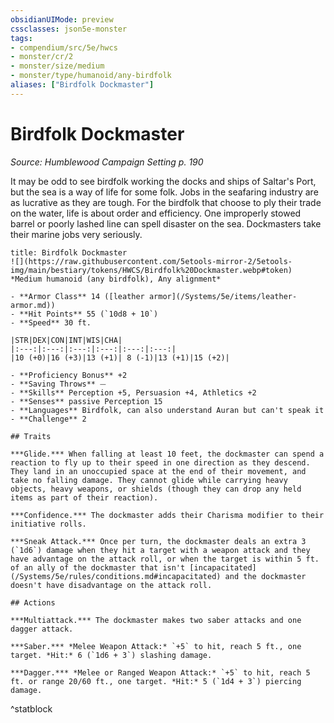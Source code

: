 ```yaml
---
obsidianUIMode: preview
cssclasses: json5e-monster
tags:
- compendium/src/5e/hwcs
- monster/cr/2
- monster/size/medium
- monster/type/humanoid/any-birdfolk
aliases: ["Birdfolk Dockmaster"]
---
```

# Birdfolk Dockmaster
*Source: Humblewood Campaign Setting p. 190*  

It may be odd to see birdfolk working the docks and ships of Saltar's Port, but the sea is a way of life for some folk. Jobs in the seafaring industry are as lucrative as they are tough. For the birdfolk that choose to ply their trade on the water, life is about order and efficiency. One improperly stowed barrel or poorly lashed line can spell disaster on the sea. Dockmasters take their marine jobs very seriously.

```ad-statblock
title: Birdfolk Dockmaster
![](https://raw.githubusercontent.com/5etools-mirror-2/5etools-img/main/bestiary/tokens/HWCS/Birdfolk%20Dockmaster.webp#token)
*Medium humanoid (any birdfolk), Any alignment*

- **Armor Class** 14 ([leather armor](/Systems/5e/items/leather-armor.md))
- **Hit Points** 55 (`10d8 + 10`)
- **Speed** 30 ft.

|STR|DEX|CON|INT|WIS|CHA|
|:---:|:---:|:---:|:---:|:---:|:---:|
|10 (+0)|16 (+3)|13 (+1)| 8 (-1)|13 (+1)|15 (+2)|

- **Proficiency Bonus** +2
- **Saving Throws** ⏤
- **Skills** Perception +5, Persuasion +4, Athletics +2
- **Senses** passive Perception 15
- **Languages** Birdfolk, can also understand Auran but can't speak it
- **Challenge** 2

## Traits

***Glide.*** When falling at least 10 feet, the dockmaster can spend a reaction to fly up to their speed in one direction as they descend. They land in an unoccupied space at the end of their movement, and take no falling damage. They cannot glide while carrying heavy objects, heavy weapons, or shields (though they can drop any held items as part of their reaction).

***Confidence.*** The dockmaster adds their Charisma modifier to their initiative rolls.

***Sneak Attack.*** Once per turn, the dockmaster deals an extra 3 (`1d6`) damage when they hit a target with a weapon attack and they have advantage on the attack roll, or when the target is within 5 ft. of an ally of the dockmaster that isn't [incapacitated](/Systems/5e/rules/conditions.md#incapacitated) and the dockmaster doesn't have disadvantage on the attack roll.

## Actions

***Multiattack.*** The dockmaster makes two saber attacks and one dagger attack.

***Saber.*** *Melee Weapon Attack:* `+5` to hit, reach 5 ft., one target. *Hit:* 6 (`1d6 + 3`) slashing damage.

***Dagger.*** *Melee or Ranged Weapon Attack:* `+5` to hit, reach 5 ft. or range 20/60 ft., one target. *Hit:* 5 (`1d4 + 3`) piercing damage.
```
^statblock